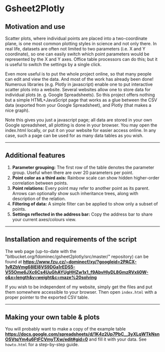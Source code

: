 # Gsheet2Plotly

## Motivation and use

Scatter plots, where individual points are placed into a two-coordinate plane, is one most common plotting styles in science and not only there. In real life, datasets are often not limited to two parameters (i.e. X and Y coordinate), so one can easily switch which point parameters would be represented by the X and Y axes. Office table processors can do this; but it is useful to switch the settings by a single click.

Even more useful is to put the whole project online, so that many people can edit and view the data. And most of the work has already been done! Numerous libraries (e.g. Plotly in javascript) enable one to put interactive scatter plots into a website. Several websites allow one to store data for individual plots  (e. g. Google Spreadsheets). So this project offers nothing but a simple HTML+JavaScript page that works as a glue between the CSV data (exported from your Google Spreadsheet), and Plotly (that makes a nice graph).

Note this gives you just a javascript page; all data are stored in your own Google spreadsheet, all plotting is done in your browser. You may open the index.html locally, or put it on your website for easier access online. In any case, such a page can be used for as many data tables as you wish. 

----

## Additional features

1. **Parameter grouping:** The first row of the table denotes the parameter group. Useful when there are over 20 parameters per point.
1. **Point color as a third axis:** Rainbow scale can show  hidden higher-order correlation between points.
1. **Point relations:** Every point may refer to another point as its parent. Arrows can optionally show such inheritance trees, along with description of the relation. 
1. **Filtering of data:** A simple filter can be applied to show only a subset of points.
1. **Settings reflected in the address bar:** Copy the address bar to share your current axes/colours view.

----

## Installation and requirements of the script

The web page (up-to-date with the "bitbucket.org/fdominec/gsheet2plotly/src/master/" repository) can be found at **https://www.fzu.cz/~dominecf/xy/?googleid=2PACX-1vRZbVmg68lEl8VS9DGa1rEDS5-V55Ome6JXc6Cs4UuGhAYUgHHZw1x1_f9AbvHlyDL8GmzRVxli0W-o&x=length&y=weight&c=maze%20solving**

If you wish to be independent of my website, simply get the files and put them somewhere accessible to your browser. Then open ```index.html``` with a proper pointer to the exported CSV table.

----

## Making your own table & plots

You will probably want to make a copy of the example table **https://docs.google.com/spreadsheets/d/1K4z2Up7PbC__3yXLqWTkNsnOSVtqYm4u6FtFCVmyTXw/edit#gid=0** and fill it with your data.  See ```howto.html``` for a step-by-step guide.

